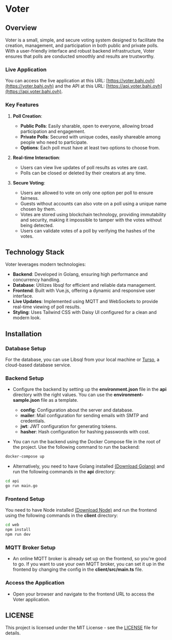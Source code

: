 # Voter

## Overview

Voter is a small, simple, and secure voting system designed to facilitate the creation, management, and participation in both public and private polls. With a user-friendly interface and robust backend infrastructure, Voter ensures that polls are conducted smoothly and results are trustworthy.

### Live Application

You can access the live application at this URL: [https://voter.bahi.ovh](https://voter.bahi.ovh) and the API at this URL: [https://api.voter.bahi.ovh](https://api.voter.bahi.ovh).

### Key Features

1. **Poll Creation**:

    - **Public Polls**: Easily sharable, open to everyone, allowing broad participation and engagement.
    - **Private Polls**: Secured with unique codes, easily shareable among people who need to participate.
    - **Options**: Each poll must have at least two options to choose from.

2. **Real-time Interaction**:

    - Users can view live updates of poll results as votes are cast.
    - Polls can be closed or deleted by their creators at any time.

3. **Secure Voting**:
    - Users are allowed to vote on only one option per poll to ensure fairness.
    - Guests without accounts can also vote on a poll using a unique name chosen by them.
    - Votes are stored using blockchain technology, providing immutability and security, making it impossible to tamper with the votes without being detected.
    - Users can validate votes of a poll by verifying the hashes of the votes.

## Technology Stack

Voter leverages modern technologies:

-   **Backend**: Developed in Golang, ensuring high performance and concurrency handling.
-   **Database**: Utilizes libsql for efficient and reliable data management.
-   **Frontend**: Built with Vue.js, offering a dynamic and responsive user interface.
-   **Live Updates**: Implemented using MQTT and WebSockets to provide real-time viewing of poll results.
-   **Styling**: Uses Tailwind CSS with Daisy UI configured for a clean and modern look.

## Installation

### Database Setup

For the database, you can use Libsql from your local machine or [Turso](https://turso.tech/), a cloud-based database service.

### Backend Setup

-   Configure the backend by setting up the **environment.json** file in the **api** directory with the right values. You can use the **environment-sample.json** file as a template.

    -   **config**: Configuration about the server and database.
    -   **mailer**: Mail configuration for sending emails with SMTP and credentials.
    -   **jwt**: JWT configuration for generating tokens.
    -   **hasher**: Hash configuration for hashing passwords with cost.

-   You can run the backend using the Docker Compose file in the root of the project. Use the following command to run the backend:

```bash
docker-compose up
```

-   Alternatively, you need to have Golang installed [(Download Golang)](https://go.dev/doc/install) and run the following commands in the **api** directory:

```bash
cd api
go run main.go
```

### Frontend Setup

You need to have Node installed [(Download Node)](https://nodejs.org/en/download/package-manager/current) and run the frontend using the following commands in the **client** directory:

```bash
cd web
npm install
npm run dev
```

### MQTT Broker Setup

-   An online MQTT broker is already set up on the frontend, so you're good to go. If you want to use your own MQTT broker, you can set it up in the frontend by changing the config in the **client/src/main.ts** file.

### Access the Application

-   Open your browser and navigate to the frontend URL to access the Voter application.

## LICENSE

This project is licensed under the MIT License - see the [LICENSE](LICENSE) file for details.
